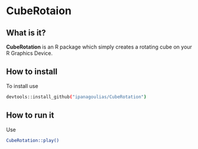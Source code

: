 # CubeRotaion

## What is it?

**CubeRotation** is an R package which simply creates a rotating cube on your R Graphics Device.

## How to install
To install use

```sh
devtools::install_github("ipanagoulias/CubeRotation")
```

## How to run it
Use

```sh
CubeRotation::play()
```
